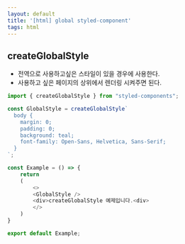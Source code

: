 ```yaml
---
layout: default
title: '[html] global styled-component'
tags: html
---
```


## createGlobalStyle

- 전역으로 사용하고싶은 스타일이 있을 경우에 사용한다.
- 사용하고 싶은 페이지의 상위에서 렌더링 시켜주면 된다.

```js
import { createGlobalStyle } from "styled-components";

const GlobalStyle = createGlobalStyle`
  body {
    margin: 0;
    padding: 0;
    background: teal;
    font-family: Open-Sans, Helvetica, Sans-Serif;
  }
`;

const Example = () => {
    return
    (
        <>
        <GlobalStyle />
        <div>createGlobalStyle 예제입니다.<div>
        </>
    )
}

export default Example;
```
